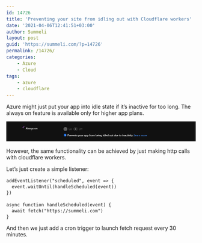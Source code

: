 ```yaml
---
id: 14726
title: 'Preventing your site from idling out with Cloudflare workers'
date: '2021-04-06T12:41:51+03:00'
author: Summeli
layout: post
guid: 'https://summeli.com/?p=14726'
permalink: /14726/
categories:
    - Azure
    - Cloud
tags:
    - azure
    - cloudflare
---
```


Azure might just put your app into idle state if it’s inactive for too long. The always on feature is available only for higher app plans.

![](/wp-content/uploads/2021/03/basic_config.png)

However, the same functionality can be achieved by just making http calls with cloudflare workers.

Let’s just create a simple listener:

```
addEventListener("scheduled", event => {
  event.waitUntil(handleScheduled(event))
})

async function handleScheduled(event) {
  await fetch("https://summeli.com")
}
```

And then we just add a cron trigger to launch fetch request every 30 minutes.

[](/wp-content/uploads/2021/03/cron_trigger-1024x239.png)